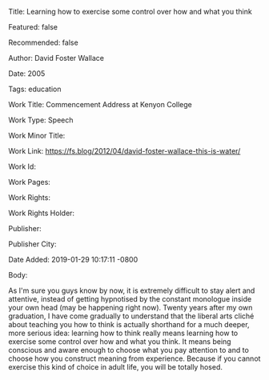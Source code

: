 Title: Learning how to exercise some control over how and what you think

Featured: false

Recommended: false

Author: David Foster Wallace

Date: 2005

Tags: education

Work Title: Commencement Address at Kenyon College

Work Type: Speech

Work Minor Title:  

Work Link: https://fs.blog/2012/04/david-foster-wallace-this-is-water/

Work Id:  

Work Pages:  

Work Rights:  

Work Rights Holder:  

Publisher:  

Publisher City:  

Date Added: 2019-01-29 10:17:11 -0800

Body:

As I'm sure you guys know by now, it is extremely difficult to stay alert and attentive, instead of getting hypnotised by the constant monologue inside your own head (may be happening right now). Twenty years after my own graduation, I have come gradually to understand that the liberal arts cliché about teaching you how to think is actually shorthand for a much deeper, more serious idea: learning how to think really means learning how to exercise some control over how and what you think. It means being conscious and aware enough to choose what you pay attention to and to choose how you construct meaning from experience. Because if you cannot exercise this kind of choice in adult life, you will be totally hosed. 


